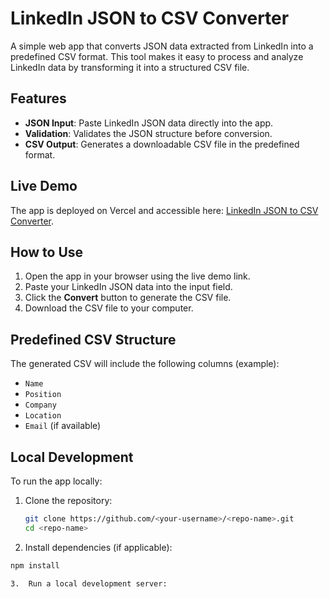 # LinkedIn JSON to CSV Converter

A simple web app that converts JSON data extracted from LinkedIn into a predefined CSV format. This tool makes it easy to process and analyze LinkedIn data by transforming it into a structured CSV file.

## Features

- **JSON Input**: Paste LinkedIn JSON data directly into the app.
- **Validation**: Validates the JSON structure before conversion.
- **CSV Output**: Generates a downloadable CSV file in the predefined format.

## Live Demo

The app is deployed on Vercel and accessible here: [LinkedIn JSON to CSV Converter](https://<your-project-name>.vercel.app).

## How to Use

1. Open the app in your browser using the live demo link.
2. Paste your LinkedIn JSON data into the input field.
3. Click the **Convert** button to generate the CSV file.
4. Download the CSV file to your computer.

## Predefined CSV Structure

The generated CSV will include the following columns (example):
- `Name`
- `Position`
- `Company`
- `Location`
- `Email` (if available)

## Local Development

To run the app locally:

1. Clone the repository:
   ```bash
   git clone https://github.com/<your-username>/<repo-name>.git
   cd <repo-name>

2.	Install dependencies (if applicable):
   ```bash
   npm install

3.	Run a local development server:
